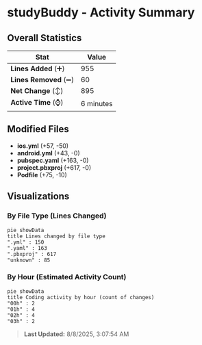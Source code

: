 # studyBuddy - Activity Summary 

## Overall Statistics

| Stat                   | Value                                                             |
| ---------------------- | ----------------------------------------------------------------- |
| **Lines Added** (➕)   | 955                                          |
| **Lines Removed** (➖) | 60                                        |
| **Net Change** (↕)    | 895                |
| **Active Time** (⌚)   | 6 minutes |


## Modified Files
- **ios.yml** (+57, -50)
- **android.yml** (+43, -0)
- **pubspec.yaml** (+163, -0)
- **project.pbxproj** (+617, -0)
- **Podfile** (+75, -10)

## Visualizations

### By File Type (Lines Changed)

```mermaid
pie showData
title Lines changed by file type
".yml" : 150
".yaml" : 163
".pbxproj" : 617
"unknown" : 85
```

### By Hour (Estimated Activity Count)

```mermaid
pie showData
title Coding activity by hour (count of changes)
"00h" : 2
"01h" : 4
"02h" : 4
"03h" : 2
```


> **Last Updated:** 8/8/2025, 3:07:54 AM